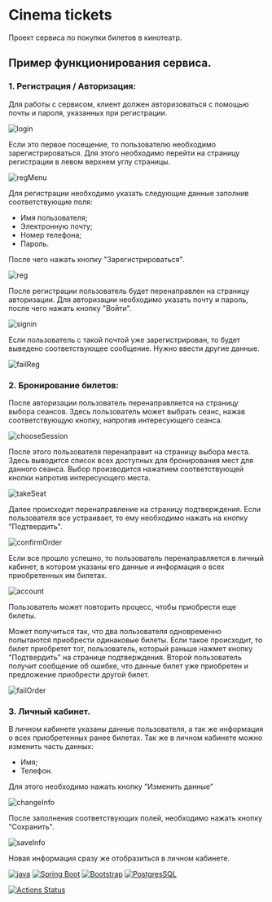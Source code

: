 # Cinema tickets

Проект сервиса по покупки билетов в кинотеатр.

## Пример функционирования сервиса.

### 1. Регистрация / Авторизация:

Для работы с сервисом, клиент должен авторизоваться с помощью почты и пароля, указанных при регистрации.

![login](docs/login.jpg)

Если это первое посещение, то пользователю необходимо зарегистрироваться. Для этого необходимо перейти на страницу
регистрации в левом верхнем углу страницы.

![regMenu](docs/regMenu.jpg)

Для регистрации необходимо указать следующие данные заполнив соответствующие поля:

- Имя пользователя;
- Электронную почту;
- Номер телефона;
- Пароль.

После чего нажать кнопку "Зарегистрироваться".

![reg](docs/reg.jpg)

После регистрации пользователь будет перенаправлен на страницу авторизации. Для авторизации необходимо указать
почту и пароль, после чего нажать кнопку "Войти".

![signin](docs/signin.jpg)

Если пользователь с такой почтой уже зарегистрирован, то будет выведено соответствующее сообщение.
Нужно ввести другие данные.

![failReg](docs/failReg.jpg)

### 2. Бронирование билетов:

После авторизации пользователь перенаправляется на страницу выбора сеансов. Здесь пользователь может выбрать
сеанс, нажав соответствующую кнопку, напротив интересующего сеанса.

![chooseSession](docs/chooseSession.jpg)

После этого пользователя перенаправит на страницу выбора места. Здесь выводится список всех доступных для 
бронирования мест для данного сеанса. Выбор производится нажатием соответствующей кнопки напротив интересующего места.

![takeSeat](docs/takeSeat.jpg)

Далее происходит перенаправление на страницу подтверждения. Если пользователя все устраивает, то ему необходимо
нажать на кнопку "Подтвердить".

![confirmOrder](docs/confirmOrder.jpg)

Если все прошло успешно, то пользователь перенаправляется в личный кабинет, в котором указаны его данные 
и информация о всех приобретенных им билетах.

![account](docs/account.jpg)

Пользователь может повторить процесс, чтобы приобрести еще билеты.

Может получиться так, что два пользователя одновременно попытаются приобрести одинаковые билеты.
Если такое происходит, то билет приобретет тот, пользователь, который раньше нажмет кнопку "Подтвердить" на странице
подтверждения. Второй пользователь получит сообщение об ошибке, что данные билет уже приобретен и предложение
приобрести другой билет.

![failOrder](docs/failOrder.jpg)

### 3. Личный кабинет.

В личном кабинете указаны данные пользователя, а так же информация о всех приобретенных ранее билетах.
Так же в личном кабинете можно изменить часть данных:

- Имя;
- Телефон.

Для этого необходимо нажать кнопку "Изменить данные"

![changeInfo](docs/changeInfo.jpg)

После заполнения соответствующих полей, необходимо нажать кнопку "Сохранить".

![saveInfo](docs/saveInfo.jpg)

Новая информация сразу же отобразиться в личном кабинете.

[![java](https://img.shields.io/badge/Java-ED8B00?style=for-the-badge&logo=java&logoColor=white)](https://www.java.com/)
[![Spring Boot](https://img.shields.io/badge/Spring_Boot-F2F4F9?style=for-the-badge&logo=spring-boot)](https://spring.io/projects/spring-boot)
[![Bootstrap](https://img.shields.io/badge/Bootstrap-563D7C?style=for-the-badge&logo=bootstrap&logoColor=white)](https://getbootstrap.com/)
[![PostgresSQL](https://img.shields.io/badge/PostgreSQL-316192?style=for-the-badge&logo=postgresql&logoColor=white)](https://www.postgresql.org/)

[![Actions Status](https://github.com/alxkzncoff/job4j_cinema/workflows/java-ci/badge.svg)](https://github.com/alxkzncoff/job4j_cinema/actions)

